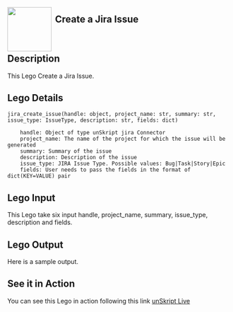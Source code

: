 [<img align="left" src="https://unskript.com/assets/favicon.png" width="100" height="100" style="padding-right: 5px">](https://unskript.com/assets/favicon.png) 
<h2>Create a Jira Issue</h2>

<br>

## Description
This Lego Create a Jira Issue.


## Lego Details

    jira_create_issue(handle: object, project_name: str, summary: str, issue_type: IssueType, description: str, fields: dict)

        handle: Object of type unSkript jira Connector
        project_name: The name of the project for which the issue will be generated
        summary: Summary of the issue
        description: Description of the issue
        issue_type: JIRA Issue Type. Possible values: Bug|Task|Story|Epic
        fields: User needs to pass the fields in the format of dict(KEY=VALUE) pair

## Lego Input
This Lego take six input handle, project_name, summary, issue_type, description and fields.

## Lego Output
Here is a sample output.


## See it in Action

You can see this Lego in action following this link [unSkript Live](https://us.app.unskript.io)